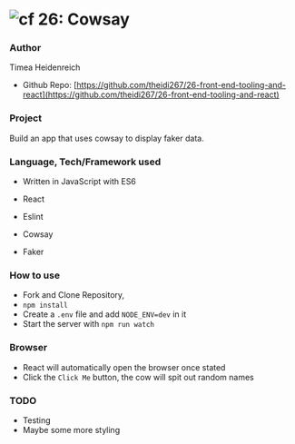 ![cf](http://i.imgur.com/7v5ASc8.png) 26: Cowsay
===

### Author

Timea Heidenreich

- Github Repo: [https://github.com/theidi267/26-front-end-tooling-and-react](https://github.com/theidi267/26-front-end-tooling-and-react)


### Project

Build an app that uses cowsay to display faker data.

### Language, Tech/Framework used

* Written in JavaScript with ES6

* React
* Eslint
* Cowsay
* Faker

### How to use

- Fork and Clone Repository,
- ```npm install```
- Create a ```.env``` file and add ```NODE_ENV=dev``` in it
- Start the server with ```npm run watch```

### Browser

- React will automatically open the browser once stated
- Click the ```Click Me``` button, the cow will spit out random names

### TODO

- Testing
- Maybe some more styling
